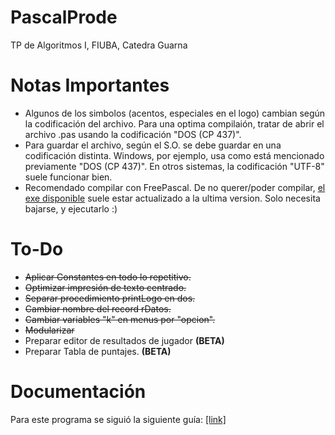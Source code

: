 # PascalProde
TP de Algoritmos I, FIUBA, Catedra Guarna

# Notas Importantes
* Algunos de los simbolos (acentos, especiales en el logo) cambian según la codificación del archivo. Para una optima compilaión, tratar de abrir el archivo .pas usando la codificación "DOS (CP 437)".
* Para guardar el archivo, según el S.O. se debe guardar en una codificación distinta. Windows, por ejemplo, usa como está mencionado previamente "DOS (CP 437)". En otros sistemas, la codificación "UTF-8" suele funcionar bien.
* Recomendado compilar con FreePascal. De no querer/poder compilar, [el exe disponible](https://github.com/starg09/PascalProde/blob/master/prode.exe) suele estar actualizado a la ultima version. Solo necesita bajarse, y ejecutarlo :)

# To-Do

* ~~Aplicar Constantes en todo lo repetitivo.~~
* ~~Optimizar impresión de texto centrado.~~
* ~~Separar procedimiento printLogo en dos.~~
* ~~Cambiar nombre del record rDatos.~~
* ~~Cambiar variables "k" en menus por "opcion".~~
* ~~Modularizar~~
* Preparar editor de resultados de jugador **(BETA)**
* Preparar Tabla de puntajes. **(BETA)**

# Documentación

Para este programa se siguió la siguiente guía: [[link]](https://github.com/starg09/PascalProde/blob/master/Docs/TPAlgo11c2015.pdf)
